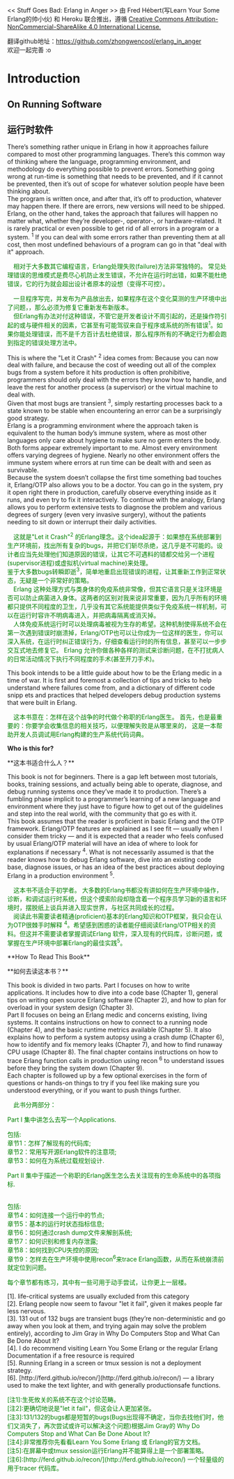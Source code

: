 << Stuff Goes Bad: Erlang in Anger >> 由 Fred Hébert(写Learn Your Some Erlang的帅小伙) 和 Heroku 联合推出，遵循 <font color="blue"> [Creative
Commons Attribution-NonCommercial-ShareAlike 4.0 International License.](http://creativecommons.org/licenses/by-nc-sa/4.0/)</font>

翻译github地址：https://github.com/zhongwencool/erlang_in_anger <br>
欢迎一起完善 :o    <br>

# Introduction


## On Running Software

## 运行时软件
There’s something rather unique in Erlang in how it approaches failure compared to most other programming languages. There’s this common way of thinking where the language, programming environment, and methodology do everything possible to prevent errors. Something going wrong at run-time is something that needs to be prevented, and if it cannot be prevented, then it’s out of scope for whatever solution people have been thinking about.<br>
The program is written once, and after that, it’s off to production, whatever may happen
there. If there are errors, new versions will need to be shipped.<br>
Erlang, on the other hand, takes the approach that failures will happen no matter what,
whether they’re developer-, operator-, or hardware-related. It is rarely practical or even possible to get rid of all errors in a program or a system. <sup>1</sup> If you can deal with some errors rather than preventing them at all cost, then most undefined behaviours of a program can go in that "deal with it" approach.

<font color="green">
&emsp;相对于大多数其它编程语言，Erlang处理失败(failure)方法非常独特的。 常见处理错误的思维模式是费尽心机防止发生错误，不允许在运行时出错，如果不能杜绝错误，它的行为就会超出设计者原本的设想（变得不可控）。<br>

&emsp;一旦程序写完，并发布为产品放出去，如果程序在这个变化莫测的生产环境中出了问题，，那么必须为修复它重新发布新版本。<br>
&emsp;但Erlang有办法对付这种错误，不管它是开发者设计不周引起的，还是操作符引起的或与硬件相关的因素，它甚至有可能驾驭来自于程序或系统的所有错误<sup>1</sup>。如果你能处理错误，而不是千方百计去杜绝错误，那么程序所有的不确定行为都会跑到指定的错误处理方法中。
</font>
<p></p>
This is where the "Let it Crash" <sup>2</sup> idea comes from: Because you can now deal with failure, and because the cost of weeding out all of the complex bugs from a system before it hits production is often prohibitive, programmers should only deal with the errors they know how to handle, and leave the rest for another process (a supervisor) or the virtual machine to deal with.<br>
Given that most bugs are transient <sup>3</sup>, simply restarting processes back to a state known to be stable when encountering an error can be a surprisingly good strategy.<br>
Erlang is a programming environment where the approach taken is equivalent to the human body’s immune system, where as most other languages only care about hygiene to make sure no germ enters the body. Both forms appear extremely important to me. Almost every environment offers varying degrees of hygiene. Nearly no other environment offers the immune system where errors at run time can be dealt with and seen as survivable.<br>
Because the system doesn’t collapse the first time something bad touches it, Erlang/OTP
also allows you to be a doctor. You can go in the system, pry it open right there in production, carefully observe everything inside as it runs, and even try to fix it interactively.
To continue with the analogy, Erlang allows you to perform extensive tests to diagnose the
problem and various degrees of surgery (even very invasive surgery), without the patients
needing to sit down or interrupt their daily activities.
<p></p>
<font color="green">
&emsp;这就是"Let it Crash"<sup>2</sup> 的Erlang理念。这个idea起源于：如果想在系统部署到生产环境前，找出所有复杂的bugs，并把它们斩尽杀绝，这几乎是不可能的。设计者应当先处理他们知道原因的错误，让其它不可遇料的错都交给另一个进程(supervisor进程)或虚拟机(virtual machine)来处理。<br>
鉴于大多数bugs转瞬即逝<sup>3</sup>，简单地重启出现错误的进程，让其重新工作到正常状态，无疑是一个非常好的策略。<br>
&emsp;Erlang 这种处理方式与类身体的免疫系统非常像，但其它语言只是关注环境是否可以防止病菌进入身体。这两者的区别对我来说非常重要，因为几乎所有的环境都只提供不同程度的卫生，几乎没有其它系统能提供类似于免疫系统一样机制，可以在运行时容许不明病毒进入，并把病毒隔离或消灭掉。<br>
&emsp;人体免疫系统运行时可以处理病毒被视为生存的希望。这种机制使得系统不会在第一次遇到错误时崩溃掉，Erlang/OTP也可以让你成为一位这样的医生，你可以深入系统，在运行时纠正错误行为，仔细查看运行时的所有信息，甚至可以一步步交互式地去修复它。
Erlang 允许你做各种各样的测试来诊断问题，在不打扰病人的日常活动情况下执行不同程度的手术(甚至开刀手术)。</font>
<p></p>
This book intends to be a little guide about how to be the Erlang medic in a time of
war. It is first and foremost a collection of tips and tricks to help understand where failures come from, and a dictionary of different code snipp ets and practices that helped developers
debug production systems that were built in Erlang.
<p></p>
<font color="green">
&emsp;这本书意在：怎样在这个战争的时代做个称职的Erlang医生。 首先，也是最重要的：你要学会收集信息的相关技巧，以便理解失败是从哪里来的， 这是一本帮助开发人员调试用Erlang构建的生产系统代码词典。
</font>
<p></p>

 **Who is this for?**
<p></p>
**这本书适合什么人？**
<p></p>

This book is not for beginners. There is a gap left between most tutorials, books, training sessions, and actually being able to operate, diagnose, and debug running systems once they’ve made it to production. There’s a fumbling phase implicit to a programmer’s learning of a new language and environment where they just have to figure how to get out of the guidelines and step into the real world, with the community that go es with it.<br>
This book assumes that the reader is proficient in basic Erlang and the OTP framework.
Erlang/OTP features are explained as I see fit — usually when I consider them tricky —
and it is expected that a reader who feels confused by usual Erlang/OTP material will have an idea of where to look for explanations if necessary <sup>4</sup>.
What is not necessarily assumed is that the reader knows how to debug Erlang software,
dive into an existing code base, diagnose issues, or has an idea of the best practices about deploying Erlang in a production environment <sup>5</sup>.
<p></p>
<font color="green">
&emsp;这本书不适合于初学者。
大多数的Erlang书都没有讲如何在生产环境中操作，诊断，和调试运行时系统，但这个摸索阶段却隐含着一个程序员学习新的语言和环境时，摆脱纸上谈兵并进入现实世界，与社区共同成长的过程。<br>
&emsp;阅读此书需要读者精通(proficient)基本的Erlang知识和OTP框架，我只会在认为OTP很棘手时解释 <sup>4</sup>。希望感到困惑的读者能仔细阅读Erlang/OTP相关的资料。但这并不需要读者掌握调试Erlang 软件，深入现有的代码库，诊断问题，或掌握在生产环境中部署Erlang的最佳实践<sup>5</sup>。</font>
<p></p>
**How To Read This Book**
<p></p>
**如何去读这本书？**
<p></p>
This book is divided in two parts.
Part I focuses on how to write applications. It includes how to dive into a code base
(Chapter 1), general tips on writing open source Erlang software (Chapter 2), and how to
plan for overload in your system design (Chapter 3).<br>
Part II focuses on being an Erlang medic and concerns existing, living systems. It
contains instructions on how to connect to a running node (Chapter 4), and the basic
runtime metrics available (Chapter 5). It also explains how to perform a system autopsy
using a crash dump (Chapter 6), how to identify and fix memory leaks (Chapter 7), and
how to find runaway CPU usage (Chapter 8). The final chapter contains instructions on
how to trace Erlang function calls in production using recon <sup>6</sup> to understand issues before they bring the system down (Chapter 9).<br>
Each chapter is followed up by a few optional exercises in the form of questions or
hands-on things to try if you feel like making sure you understood everything, or if you
want to push things further.
<p></p>
<font color="green">
&emsp;此书分两部分：<br>

Part I 集中讲怎么去写一个Applications.<br>

包括:<br>
章节1：怎样了解现有的代码库;<br>
章节2：常用写开源Erlang软件的注意项;<br>
章节3：如何在为系统过载规划设计.<br>

 Part II 集中于描述一个称职的Erlang医生怎么去关注现有的生命系统中的各项指标.<br><br>

包括:<br>
章节4：如何连接一个运行中的节点;<br>
章节5：基本的运行时状态指标信息;<br>
章节6：如何通过crash dump文件来解剖系统;<br>
章节7：如何识别和修复内存泄露;<br>
章节8：如何找到CPU失控的原因;<br>
章节9：怎样去在生产环境中使用recon<sup>6</sup>来trace Erlang函数，从而在系统崩溃前就定位到问题。<br>

每个章节都有练习，其中有一些可用于动手尝试，让你更上一层楼。
</font>

<p></p>
[1]. life-critical systems are usually excluded from this category<br>
[2]. Erlang people now seem to favour "let it fail", given it makes people far less nervous.<br>
[3]. 131 out of 132 bugs are transient bugs (they’re non-deterministic and go away when you look at them,
and trying again may solve the problem entirely), according to Jim Gray in Why Do Computers Stop and What Can Be Done About It?<br>
[4]. I do recommend visiting Learn You Some Erlang or the regular Erlang Documentation if a free resource
is required<br>
[5]. Running Erlang in a screen or tmux session is not a deployment strategy.<br>
[6]. [http://ferd.github.io/recon/](http://ferd.github.io/recon/) — a library used to make the text lighter, and with generally productionsafe functions.
<p><p>
<font color="green">
[注1]:生死攸关的系统不在这个讨论范畴。<br>
[注2]:更确切地说是"let it fail"，但这会让人更加紧张。<br>
[注3]:131/132的bugs都是短暂的bugs(Bugs出现得不确定，当你去找他们时，他们又消失了，再次尝试或许可以解决这个问题)根据Jim Gray的 Why Do Computers Stop and What Can Be Done About It?<br>
[注4]:非常推荐你先看看Learn You Some Erlang 或 Erlang的官方文档。<br>
[注5]:在屏幕中或tmux session运行Erlang并不能算得上是一个部署策略。<br>
[注6]:[http://ferd.github.io/recon/](http://ferd.github.io/recon/) 一个轻量级的用于tracer 代码库。
</font>

